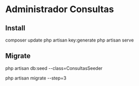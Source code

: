 # Administrador Consultas

## Install
composer update
php artisan key:generate
php artisan serve

## Migrate
php artisan db:seed --class=ConsultasSeeder 

php artisan migrate --step=3